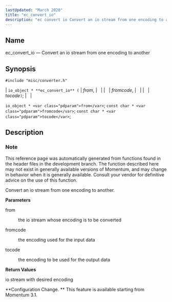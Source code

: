 ```yaml
---
lastUpdated: "March 2020"
title: "ec_convert_io"
description: "ec convert io Convert an io stream from one encoding to another io object ec convert io from fromcode tocode io object from const char fromcode const char tocode This reference page was automatically generated from functions found in the header files in the development branch The function described here..."
---
```


<a name="apis.ec_convert_io"></a> 
## Name

ec_convert_io — Convert an io stream from one encoding to another

## Synopsis

`#include "misc/converter.h"`

| `io_object * **ec_convert_io** (` | <var class="pdparam">from</var>, |   |
|   | <var class="pdparam">fromcode</var>, |   |
|   | <var class="pdparam">tocode</var>`)`; |   |

`io_object * <var class="pdparam">from</var>`;
`const char * <var class="pdparam">fromcode</var>`;
`const char * <var class="pdparam">tocode</var>`;<a name="idp47613504"></a> 
## Description

### Note

This reference page was automatically generated from functions found in the header files in the development branch. The function described here may not exist in generally available versions of Momentum, and may change in behavior when it is generally available. Consult your vendor for definitive advice on the use of this function.

Convert an io stream from one encoding to another.

**<a name="idp47616384"></a> Parameters**

<dl class="variablelist">

<dt>from</dt>

<dd>

the io stream whose encoding is to be converted

</dd>

<dt>fromcode</dt>

<dd>

the encoding used for the input data

</dd>

<dt>tocode</dt>

<dd>

the encoding to be used for the output data

</dd>

</dl>

**<a name="idp47622848"></a> Return Values**

io stream with desired encoding

**Configuration Change. ** This feature is available starting from Momentum 3.1.